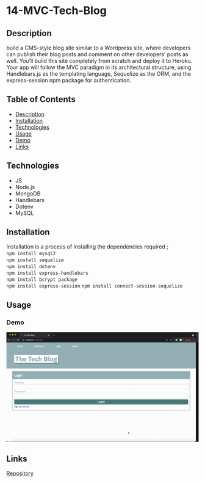 # 14-MVC-Tech-Blog

## Description 

 build a CMS-style blog site similar to a Wordpress site, where developers can publish their blog posts and comment on other developers’ posts as well. You’ll build this site completely from scratch and deploy it to Heroku. Your app will follow the MVC paradigm in its architectural structure, using Handlebars.js as the templating language, Sequelize as the ORM, and the express-session npm package for authentication.

## Table of Contents 

* [Description](#description)
* [Installation](#installation)
* [Technologies](#technologies)
* [Usage](#usage)
* [Demo](#demo)
* [Links](#links)

## Technologies
* JS
* Node.js
* MongoDB
* Handlebars
* Dotenv
* MySQL


## Installation

Installation is a process of installing the dependencies required ;  
`npm install mysql2`   
`npm install sequelize`   
`npm install dotenv`  
`npm install express-handlebars`   
`npm install bcrypt package`   
`npm install express-session` 
`npm install connect-session-sequelize`


## Usage 

 <!-- In order to use the application, first ensure that MySQL is installed in your environment.    
 Then, from the project root folder enter the sql shell and run the following command:          
`source db/schema.sql`        
Exit the sql shell and return to the command line still within your root project folder.      
Run the following commands;          
`npm run seed`    
`npm start`     -->


### Demo     
![Demo GIF of the Application](./assets/TechBlog.gif)  

## Links
[Repository](https://github.com/princessmoss/14-MVC-Tech-Blog)

<!-- [Deployed Site: https://frozen-sierra-64365.herokuapp.com/](https://frozen-sierra-64365.herokuapp.com/) -->




